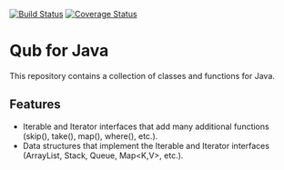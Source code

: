 [![Build Status](https://travis-ci.org/danschultequb/qub-java.svg?branch=master)](https://travis-ci.org/danschultequb/qub-java)
[![Coverage Status](https://coveralls.io/repos/github/danschultequb/qub-java/badge.svg?branch=master)](https://coveralls.io/github/danschultequb/qub-java?branch=master)

# Qub for Java

This repository contains a collection of classes and functions for Java.

## Features

- Iterable<T> and Iterator<T> interfaces that add many additional functions (skip(), take(), map(), where(), etc.).
- Data structures that implement the Iterable<T> and Iterator<T> interfaces (ArrayList<T>, Stack<T>, Queue<T>, Map<K,V>, etc.).